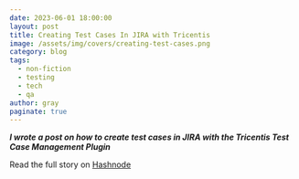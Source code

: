 ```yaml
---
date: 2023-06-01 18:00:00
layout: post
title: Creating Test Cases In JIRA with Tricentis
image: /assets/img/covers/creating-test-cases.png
category: blog
tags:
  - non-fiction
  - testing
  - tech
  - qa
author: gray
paginate: true
---
```


***I wrote a post on how to create test cases in JIRA with the Tricentis Test Case Management Plugin***


Read the full story on [Hashnode](https://digracesion.hashnode.dev/creating-test-cases-in-jira-with-tricentis)
